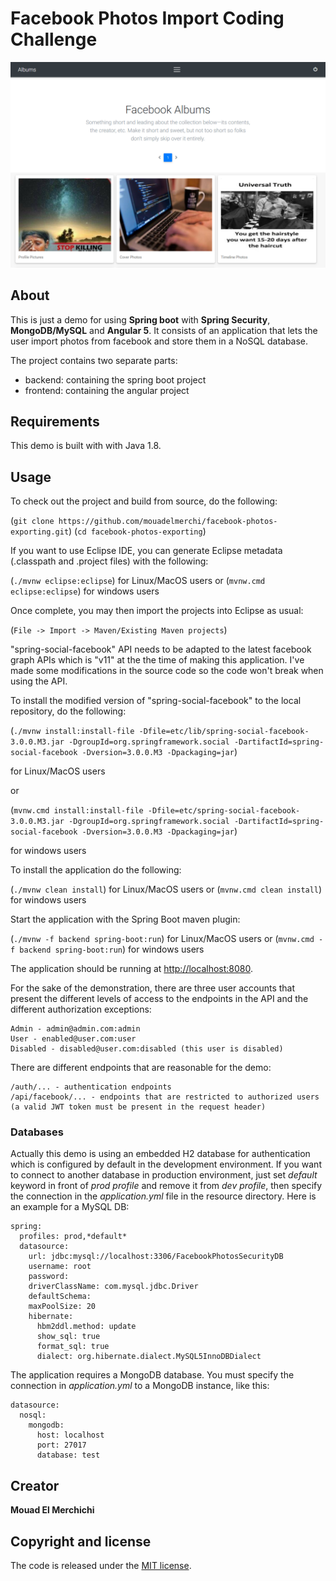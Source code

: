 # Facebook Photos Import Coding Challenge

![Screenshot from running application](etc/screenshot-facebook-photos-import-coding-challenge.PNG?raw=true "Screenshot Facebook Photos Import Coding Challenge")

## About

This is just a demo for using **Spring boot** with **Spring Security**, **MongoDB/MySQL** and
**Angular 5**. It consists of an application that lets the user import photos from facebook and 
store them in a NoSQL database.

The project contains two separate parts:

* backend: containing the spring boot project
* frontend: containing the angular project

## Requirements

This demo is built with with Java 1.8.

## Usage

To check out the project and build from source, do the following:

 (`git clone https://github.com/mouadelmerchi/facebook-photos-exporting.git`)
 (`cd facebook-photos-exporting`)
 
If you want to use Eclipse IDE, you can generate Eclipse metadata (.classpath and .project files) with the following:

 (`./mvnw eclipse:eclipse`) for Linux/MacOS users or (`mvnw.cmd eclipse:eclipse`) for windows users

Once complete, you may then import the projects into Eclipse as usual:

 (`File -> Import -> Maven/Existing Maven projects`)
 
"spring-social-facebook" API needs to be adapted to the latest facebook graph APIs which is "v11" at the
the time of making this application. I've made some modifications in the source code so the code won't break
when using the API.

To install the modified version of "spring-social-facebook" to the local repository, do the following:

 (`./mvnw install:install-file -Dfile=etc/lib/spring-social-facebook-3.0.0.M3.jar -DgroupId=org.springframework.social -DartifactId=spring-social-facebook -Dversion=3.0.0.M3 -Dpackaging=jar`)
 
 for Linux/MacOS users
 
or

 (`mvnw.cmd install:install-file -Dfile=etc/spring-social-facebook-3.0.0.M3.jar -DgroupId=org.springframework.social -DartifactId=spring-social-facebook -Dversion=3.0.0.M3 -Dpackaging=jar`) 
 
 for windows users
 
To install the application do the following: 
  
 (`./mvnw clean install`) for Linux/MacOS users or (`mvnw.cmd clean install`) for windows users

Start the application with the Spring Boot maven plugin: 
 
 (`./mvnw -f backend spring-boot:run`) for Linux/MacOS users or (`mvnw.cmd -f backend spring-boot:run`) for windows users

The application should be running at [http://localhost:8080](http://localhost:8080).

For the sake of the demonstration, there are three user accounts that present the different levels of access to the endpoints in
the API and the different authorization exceptions:
```
Admin - admin@admin.com:admin
User - enabled@user.com:user
Disabled - disabled@user.com:disabled (this user is disabled)
```

There are different endpoints that are reasonable for the demo:
```
/auth/... - authentication endpoints
/api/facebook/... - endpoints that are restricted to authorized users (a valid JWT token must be present in the request header)
```

### Databases

Actually this demo is using an embedded H2 database for authentication which is configured by default in the development environment. 
If you want to connect to another database in production environment, just set *default* keyword in front 
of *prod profile* and remove it from *dev profile*, then specify the connection in the *application.yml* file in the resource directory. 
Here is an example for a MySQL DB:

```
spring:
  profiles: prod,*default*
  datasource: 
    url: jdbc:mysql://localhost:3306/FacebookPhotosSecurityDB
    username: root
    password: 
    driverClassName: com.mysql.jdbc.Driver
    defaultSchema:
    maxPoolSize: 20
    hibernate:
      hbm2ddl.method: update
      show_sql: true
      format_sql: true
      dialect: org.hibernate.dialect.MySQL5InnoDBDialect
```

The application requires a MongoDB database. You must specify the connection in *application.yml* to a MongoDB instance, like this:

```
datasource:
  nosql:
    mongodb:
      host: localhost
      port: 27017
      database: test
```

## Creator

**Mouad El Merchichi**

## Copyright and license

The code is released under the [MIT license](LICENSE?raw=true).